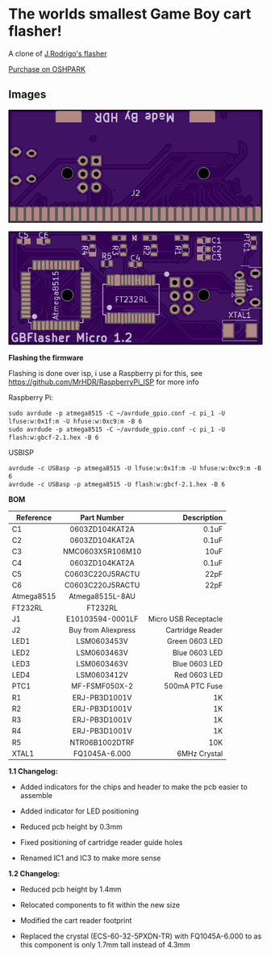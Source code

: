 # The worlds smallest Game Boy cart flasher!
A clone of [J.Rodrigo's flasher](https://www.tindie.com/products/JRodrigo/cart-flasher-for-gameboy/)

[Purchase on OSHPARK](https://oshpark.com/shared_projects/Ncaqt011)


## Images

![Front](front.png)


![Back](back.png)

**Flashing the firmware**

Flashing is done over isp, i use a Raspberry pi for this, see https://github.com/MrHDR/RaspberryPi_ISP for more info

Raspberry Pi:
```
sudo avrdude -p atmega8515 -C ~/avrdude_gpio.conf -c pi_1 -U lfuse:w:0x1f:m -U hfuse:w:0xc9:m -B 6
sudo avrdude -p atmega8515 -C ~/avrdude_gpio.conf -c pi_1 -U flash:w:gbcf-2.1.hex -B 6
```

USBISP 
```
avrdude -c USBasp -p atmega8515 -U lfuse:w:0x1f:m -U hfuse:w:0xc9:m -B 6
avrdude -c USBasp -p atmega8515 -U flash:w:gbcf-2.1.hex -B 6
```

**BOM**

| Reference        | Part Number           | Description  |
| ------------- |:-------------:| -----:|
| C1 | 0603ZD104KAT2A | 0.1uF |
| C2 | 0603ZD104KAT2A | 0.1uF |
| C3 | NMC0603X5R106M10 | 10uF |
| C4 | 0603ZD104KAT2A | 0.1uF |
| C5 | C0603C220J5RACTU | 22pF |
| C6 | C0603C220J5RACTU | 22pF |
| Atmega8515 | Atmega8515L-8AU ||
| FT232RL | FT232RL ||
| J1 | E10103594-0001LF | Micro USB Receptacle |
| J2 | Buy from Aliexpress | Cartridge Reader |
| LED1 | LSM0603453V | Green 0603 LED |
| LED2 | LSM0603463V | Blue 0603 LED |
| LED3 | LSM0603463V | Blue 0603 LED |
| LED4 | LSM0603412V | Red 0603 LED |
| PTC1 | MF-FSMF050X-2 | 500mA PTC Fuse |
| R1 | ERJ-PB3D1001V | 1K |
| R2 | ERJ-PB3D1001V | 1K |
| R3 | ERJ-PB3D1001V | 1K |
| R4 | ERJ-PB3D1001V | 1K |
| R5 | NTR06B1002DTRF | 10K |
| XTAL1 | FQ1045A-6.000 | 6MHz Crystal |

**1.1 Changelog:**

- Added indicators for the chips and header to make the pcb easier to assemble

- Added indicator for LED positioning

- Reduced pcb height by 0.3mm

- Fixed positioning of cartridge reader guide holes

- Renamed IC1 and IC3 to make more sense

**1.2 Changelog:**

- Reduced pcb height by 1.4mm

- Relocated components to fit within the new size

- Modified the cart reader footprint

- Replaced the crystal (ECS-60-32-5PXDN-TR) with FQ1045A-6.000 to as this component is only 1.7mm tall instead of 4.3mm